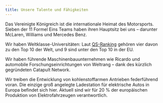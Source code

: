 ```yaml
---
title: Unsere Talente und Fähigkeiten
---
```

Das Vereinigte Königreich ist die internationale Heimat des Motorsports. Sieben der 11 Formel Eins Teams haben ihren Hauptsitz bei uns – darunter McLaren, Williams und Mercedes Benz.

Wir haben Weltklasse-Universitäten: Laut [QS-Ranking]( http://www.topuniversities.com/university-rankings) gehören vier davon zu den Top 10 der Welt, und 9 sind unter den Top 10 in der EU.

Wir haben führende Maschinenbauunternehmen wie Ricardo und automobile Forschungseinrichtungen von Weltrang – dank des kürzlich gegründeten Catapult Network.

Wir treiben die Entwicklung von kohlenstoffarmen Antrieben federführend voran. Die einzige groß angelegte Ladestation für elektrische Autos in Europa befindet sich hier. Aktuell sind wir für 20 % der europäischen Produktion von Elektrofahrzeugen verantwortlich.
